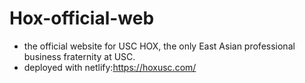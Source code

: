 # Hox-official-web
- the official website for USC HOX, the only East Asian professional business fraternity at USC. 
- deployed with netlify:https://hoxusc.com/
